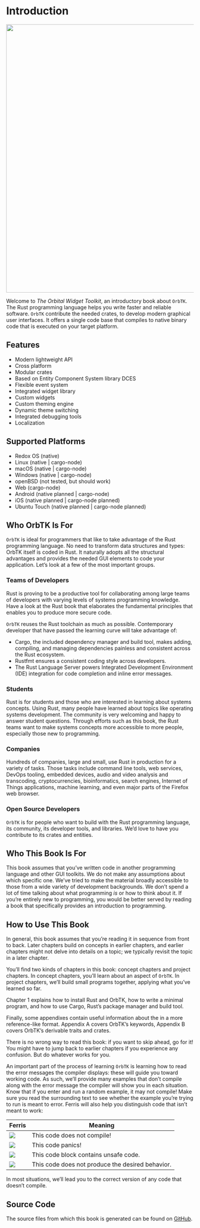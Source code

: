 # Introduction

<!--
> WIP: to be uncommented, once it is done
> Note: This edition of the book is the same as [The Orbital Widget Toolkit]
> [nsprust] available in print and ebook format from [No Starch Press][nsporbtk].

[nsporbtk]: https://nostarch.com/orbtk
[nsp]: https://nostarch.com/
-->

[<img src="img/orbtk.svg" width="720"/>](img/orbtk.svg)

Welcome to *The Orbital Widget Toolkit*, an introductory book about `OrbTK`.
The Rust programming language helps you write faster and reliable software.
`OrbTK` contribute the needed crates, to develop modern graphical user interfaces.
It offers a single code base that compiles to native binary code that is executed
on your target platform.

## Features

* Modern lightweight API
* Cross platform
* Modular crates
* Based on Entity Component System library DCES
* Flexible event system
* Integrated widget library
* Custom widgets
* Custom theming engine
* Dynamic theme switching
* Integrated debugging tools
* Localization

## Supported Platforms

* Redox OS (native)
* Linux (native | cargo-node)
* macOS (native | cargo-node)
* Windows (native | cargo-node)
* openBSD (not tested, but should work)
* Web (cargo-node)
* Android (native planned | cargo-node)
* iOS (native planned | cargo-node planned)
* Ubuntu Touch (native planned | cargo-node planned)

## Who OrbTK Is For

`OrbTK` is ideal for programmers that like to take advantage of the Rust programming
language. No need to transform data structures and types: OrbTK itself is coded in
Rust. It naturally adopts all the structural advantages and provides the needed GUI
elements to code your application. Let’s look at a few of
the most important groups.

### Teams of Developers

Rust is proving to be a productive tool for collaborating among large teams of
developers with varying levels of systems programming knowledge. Have a look at
the Rust book that elaborates the fundamental principles that enables you to
produce more secure code.

`OrbTK` reuses the Rust toolchain as much as possible. Contemporary developer
that have passed the learning curve will take advantage of:

* Cargo, the included dependency manager and build tool, makes adding,
  compiling, and managing dependencies painless and consistent across the Rust
  ecosystem.
* Rustfmt ensures a consistent coding style across developers.
* The Rust Language Server powers Integrated Development Environment (IDE)
  integration for code completion and inline error messages.

### Students

Rust is for students and those who are interested in learning about systems
concepts. Using Rust, many people have learned about topics like operating
systems development. The community is very welcoming and happy to answer
student questions. Through efforts such as this book, the Rust teams want to
make systems concepts more accessible to more people, especially those new to
programming.

### Companies

Hundreds of companies, large and small, use Rust in production for a variety of
tasks. Those tasks include command line tools, web services, DevOps tooling,
embedded devices, audio and video analysis and transcoding, cryptocurrencies,
bioinformatics, search engines, Internet of Things applications, machine
learning, and even major parts of the Firefox web browser.

### Open Source Developers

`OrbTK` is for people who want to build with the Rust programming language,
its community, its developer tools, and libraries. We’d love to have you
contribute to its crates and entities.

## Who This Book Is For

This book assumes that you’ve written code in another programming language
and other GUI toolkits. We do not make any assumptions about which specific
one. We’ve tried to make the material broadly accessible to those from a
wide variety of development backgrounds. We don’t spend a lot of time
talking about what programming *is* or how to think about it.
If you’re entirely new to programming, you would be better served by
reading a book that specifically provides an introduction to programming.

## How to Use This Book

In general, this book assumes that you’re reading it in sequence from front to
back. Later chapters build on concepts in earlier chapters, and earlier
chapters might not delve into details on a topic; we typically revisit the
topic in a later chapter.

You’ll find two kinds of chapters in this book: concept chapters and project
chapters. In concept chapters, you’ll learn about an aspect of `OrbTK`. In project
chapters, we’ll build small programs together, applying what you’ve learned so
far.

Chapter 1 explains how to install Rust and OrbTK, how to write a minimal program,
and how to use Cargo, Rust’s package manager and build tool.


Finally, some appendixes contain useful information about the  in a
more reference-like format. Appendix A covers OrbTK’s keywords, Appendix B
covers OrbTK’s derivable traits and crates.

There is no wrong way to read this book: if you want to skip ahead, go for it!
You might have to jump back to earlier chapters if you experience any
confusion. But do whatever works for you.

<span id="ferris"></span>

An important part of the process of learning `OrbTK` is learning how to read the
error messages the compiler displays: these will guide you toward working code.
As such, we’ll provide many examples that don’t compile along with the error
message the compiler will show you in each situation. Know that if you enter
and run a random example, it may not compile! Make sure you read the
surrounding text to see whether the example you’re trying to run is meant to
error. Ferris will also help you distinguish code that isn’t meant to work:

| Ferris                                                                 | Meaning                                          |
|------------------------------------------------------------------------|--------------------------------------------------|
| <img src="img/ferris/does_not_compile.svg" class="ferris-explain"/>    | This code does not compile!                      |
| <img src="img/ferris/panics.svg" class="ferris-explain"/>              | This code panics!                                |
| <img src="img/ferris/unsafe.svg" class="ferris-explain"/>              | This code block contains unsafe code.            |
| <img src="img/ferris/not_desired_behavior.svg" class="ferris-explain"/>| This code does not produce the desired behavior. |

In most situations, we’ll lead you to the correct version of any code that
doesn’t compile.

## Source Code

The source files from which this book is generated can be found on
[GitHub][book].

[book]: https://github.com/redox-os/orbtk
<!---
[book]: https://github.com/redox-os/orbtk/book/tree/master/src
-->
